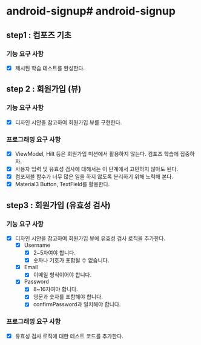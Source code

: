 # android-signup# android-signup

## step1 : 컴포즈 기초

### 기능 요구 사항

- [x] 제시된 학습 테스트를 완성한다.

## step 2 : 회원가입 (뷰)

### 기능 요구 사항

- [x] 디자인 시안을 참고하여 회원가입 뷰를 구현한다.

### 프로그래밍 요구 사항

- [x] ViewModel, Hilt 등은 회원가입 미션에서 활용하지 않는다. 컴포즈 학습에 집중하자.
- [x] 사용자 입력 및 유효성 검사에 대해서는 이 단계에서 고민하지 않아도 된다.
- [x] 컴포저블 함수가 너무 많은 일을 하지 않도록 분리하기 위해 노력해 본다.
- [x] Material3 Button, TextField를 활용한다.

## step3 : 회원가입 (유효성 검사)

### 기능 요구 사항

- [x] 디자인 시안을 참고하여 회원가입 뷰에 유효성 검사 로직을 추가한다.
    - [x] Username
        - [x] 2~5자여야 합니다.
        - [x] 숫자나 기호가 포함될 수 없습니다.
    - [x] Email
        - [x] 이메일 형식이어야 합니다.
    - [x] Password
        - [x] 8~16자여야 합니다.
        - [x] 영문과 숫자를 포함해야 합니다.
        - [x] confirmPassword과 일치해야 합니다.

### 프로그래밍 요구 사항

- [x] 유효성 검사 로직에 대한 테스트 코드를 추가한다.

